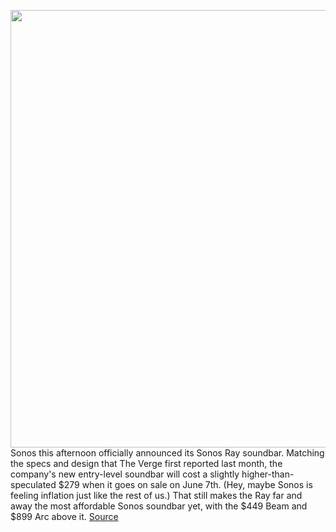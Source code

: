<img src='https://cdn.vox-cdn.com/thumbor/I3_LoMgyw_3ZCDoEdmP4b70Vyns=/0x0:2040x1360/1200x800/filters:focal(813x541:1139x867)/cdn.vox-cdn.com/uploads/chorus_image/image/70858176/cwelch_220510_5210_0006.0.jpg' width='700px' /><br/>
Sonos this afternoon officially announced its Sonos Ray soundbar. Matching the specs and design that The Verge first reported last month, the company's new entry-level soundbar will cost a slightly higher-than-speculated $279 when it goes on sale on June 7th. (Hey, maybe Sonos is feeling inflation just like the rest of us.) That still makes the Ray far and away the most affordable Sonos soundbar yet, with the $449 Beam and $899 Arc above it.
<a href='https://www.theverge.com/2022/5/11/23065587/sonos-ray-soundbar-announced-features-price-release-date'> Source <a/>